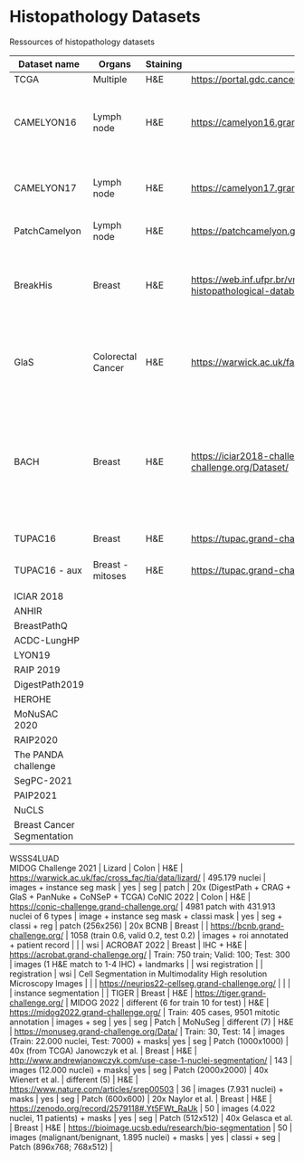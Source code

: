 # Histopathology Datasets
Ressources of histopathology datasets

Dataset name | Organs | Staining | Link | Size | Data | Supervised | Task | WSI/Patch | Other
--- | --- | --- | --- |--- |--- |--- |--- |--- |--- 
TCGA | Multiple | H&E | https://portal.gdc.cancer.gov/ | > 11k |  |  |  | WSI | 
CAMELYON16 | Lymph node | H&E | https://camelyon16.grand-challenge.org/ | Train: 270 (160 Normal, 110 with metastases); Test: 130 | images + binary masks | yes | classi + seg | WSI | slide level analysis
CAMELYON17 | Lymph node | H&E | https://camelyon17.grand-challenge.org/ | Train: 500 (100 patients, 5 slides each); Test: 500 | images + binary masks | yes | classi + seg | WSI | patient level analysis | 
PatchCamelyon	| Lymph node |	H&E |	https://patchcamelyon.grand-challenge.org/	| 327.680 |	images + binary label	| yes |	classi |	Patch (96x96)
BreakHis	| Breast |	H&E	| https://web.inf.ufpr.br/vri/databases/breast-cancer-histopathological-database-breakhis/ |	7.909 (2480 benign, 5429 malignant)	| images + binary label + tumor type (8) (different magnifications: 40x, 100x, 200x, 400x) |	yes |	classi |	Patch (700x460)
GlaS | Colorectal Cancer | H&E | https://warwick.ac.uk/fac/cross_fac/tia/data/glascontest/ | 165 | Train: 85 (37 benign, 48 malignant); Test: 80 (37 benign, 43 malignant) | yes | classi + seg | Patch (diff sizes - few hundred px) | 20x
BACH | Breast | H&E | https://iciar2018-challenge.grand-challenge.org/Dataset/ | 400 | images (4 classes: normal 100, benign: 100, in situ carcinoma: 100, invasive carcinoma: 100) + 20 unlabeled + 10 labeled WSI (10 patients) | yes and no | classi + seg| Patch (classi, 2048x1536) + WSI (seg) |
TUPAC16 | Breast | H&E | https://tupac.grand-challenge.org/ | 500 | images + label | yes (wsi level) | classi | WSI | (from TCGA)
TUPAC16 - aux| Breast - mitoses| H&E | https://tupac.grand-challenge.org/ | 73 | images + locations | yes | seg | patch | 40x (from TCGA)
ICIAR 2018 | 
ANHIR | 
BreastPathQ |
ACDC-LungHP | 
LYON19 | 
RAIP 2019 | 
DigestPath2019 | 
HEROHE | 
MoNuSAC 2020 | 
RAIP2020 |
The PANDA challenge | 
SegPC-2021 | 
PAIP2021 | 
NuCLS | 
Breast Cancer Segmentation | 
WSSS4LUAD  
MIDOG Challenge 2021 | 
Lizard | Colon | H&E | https://warwick.ac.uk/fac/cross_fac/tia/data/lizard/ | 495.179 nuclei | images + instance seg mask | yes | seg | patch | 20x (DigestPath + CRAG + GlaS + PanNuke + CoNSeP + TCGA)
CoNIC 2022 | Colon | H&E | https://conic-challenge.grand-challenge.org/ | 4981 patch with 431.913 nuclei of 6 types | image + instance seg mask + classi mask | yes | seg + classi + reg | patch (256x256) | 20x
BCNB | Breast | | https://bcnb.grand-challenge.org/ | 1058 (train 0.6, valid 0.2, test 0.2) | images + roi annotated + patient record | | | wsi | 
ACROBAT 2022 | Breast | IHC + H&E | https://acrobat.grand-challenge.org/ | Train: 750 train; Valid: 100; Test: 300 | images (1 H&E match to 1-4 IHC) + landmarks | | wsi registration | | registration | wsi | 
Cell Segmentation in Multimodality High resolution Microscopy Images |  |  | https://neurips22-cellseg.grand-challenge.org/ | | | | instance segmentation | | 
TIGER | Breast | H&E | https://tiger.grand-challenge.org/ | 
MIDOG 2022 | different (6 for train 10 for test) | H&E | https://midog2022.grand-challenge.org/ | Train: 405 cases, 9501 mitotic annotation | images + seg | yes | seg | Patch | 
MoNuSeg | different (7) | H&E | https://monuseg.grand-challenge.org/Data/ | Train: 30, Test: 14 | images (Train: 22.000 nuclei, Test: 7000) + masks| yes | seg | Patch (1000x1000) | 40x (from TCGA)
Janowczyk et al. | Breast |  H&E | http://www.andrewjanowczyk.com/use-case-1-nuclei-segmentation/ | 143 | images (12.000 nuclei) + masks| yes | seg | Patch (2000x2000) | 40x
Wienert et al. | different (5) | H&E | https://www.nature.com/articles/srep00503 | 36 | images (7.931 nuclei) + masks | yes | seg | Patch (600x600) | 20x
Naylor et al. | Breast | H&E | https://zenodo.org/record/2579118#.Yt5FWt_RaUk | 50 | images (4.022 nuclei, 11 patients) + masks | yes | seg | Patch (512x512) | 40x
Gelasca et al. | Breast | H&E | https://bioimage.ucsb.edu/research/bio-segmentation | 50 | images (malignant/benignant, 1.895 nuclei) + masks | yes | classi + seg | Patch (896x768; 768x512) |
